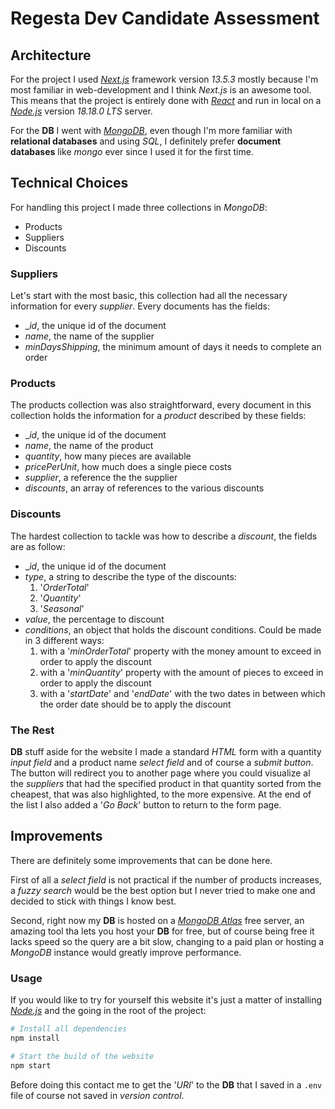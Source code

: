 # Regesta Dev Candidate Assessment

## Architecture

For the project I used [_Next.js_](https://nextjs.org/) framework version _13.5.3_ mostly because I'm most familiar in web-development and I think _Next.js_ is an awesome tool. This means that the project is entirely done with [_React_](https://react.dev/) and run in local on a [_Node.js_](https://nodejs.org/en) version _18.18.0 LTS_ server.

For the **DB** I went with [_MongoDB_](https://www.mongodb.com/), even though I'm more familiar with **relational databases** and using _SQL_, I definitely prefer **document databases** like _mongo_ ever since I used it for the first time.

## Technical Choices

For handling this project I made three collections in _MongoDB_:

- Products
- Suppliers
- Discounts

### Suppliers

Let's start with the most basic, this collection had all the necessary information for every _supplier_. Every documents has the fields:

- __id_, the unique id of the document
- _name_, the name of the supplier
- _minDaysShipping_, the minimum amount of days it needs to complete an order

### Products

The products collection was also straightforward, every document in this collection holds the information for a _product_ described by these fields:

- __id_, the unique id of the document
- _name_, the name of the product
- _quantity_, how many pieces are available
- _pricePerUnit_, how much does a single piece costs
- _supplier_, a reference the the supplier
- _discounts_, an array of references to the various discounts

### Discounts

The hardest collection to tackle was how to describe a _discount_, the fields are as follow:

- __id_, the unique id of the document
- _type_, a string to describe the type of the discounts:
  1. '_OrderTotal_'
  2. '_Quantity_'
  3. '_Seasonal_'
- _value_, the percentage to  discount
- _conditions_, an object that holds the discount conditions. Could be made in 3 different ways:
  1. with a '_minOrderTotal_' property with the money amount to exceed in order to apply the discount
  2. with a '_minQuantity_' property with the amount of pieces to exceed in order to apply the discount
  3. with a '_startDate_' and '_endDate_' with the two dates in between which the order date should be to apply the discount

### The Rest

**DB** stuff aside for the website I made a standard _HTML_ form with a quantity _input field_ and a product name _select field_ and of course a _submit button_. The button will redirect you to another page where you could visualize al the _suppliers_ that had the specified product in that quantity sorted from the cheapest, that was also highlighted, to the more expensive. At the end of the list I also added a '_Go Back_' button to return to the form page.

## Improvements

There are definitely some improvements that can be done here.

First of all a _select field_ is not practical if the number of products increases, a _fuzzy search_ would be the best option but I never tried to make one and decided to stick with things I know best.

Second, right now my **DB** is hosted on a [_MongoDB Atlas_](https://www.mongodb.com/atlas/database) free server, an amazing tool tha lets you host your **DB** for free, but of course being free it lacks speed so the query are a bit slow, changing to a paid plan or hosting a _MongoDB_ instance would greatly improve performance.

### Usage

If you would like to try for yourself this website it's just a matter of installing [_Node.js_](https://nodejs.org/en) and the going in the root of the project:

```bash
# Install all dependencies
npm install

# Start the build of the website
npm start
```

Before doing this contact me to get the '_URI_' to the **DB** that I saved in a `.env` file of course not saved in _version control_.
